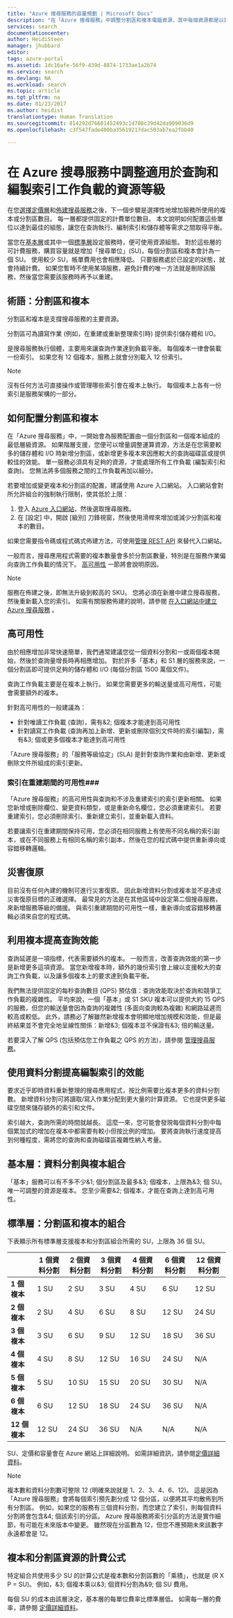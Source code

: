 ```yaml
---
title: "Azure 搜尋服務的容量規劃 | Microsoft Docs"
description: "在「Azure 搜尋服務」中調整分割區和複本電腦資源，其中每個資源都是以計費搜尋單位來計價。"
services: search
documentationcenter: 
author: HeidiSteen
manager: jhubbard
editor: 
tags: azure-portal
ms.assetid: 1dc16afe-56f9-439d-8874-1733ae1a2b74
ms.service: search
ms.devlang: NA
ms.workload: search
ms.topic: article
ms.tgt_pltfrm: na
ms.date: 01/23/2017
ms.author: heidist
translationtype: Human Translation
ms.sourcegitcommit: 814292d76601452493c1d708c39d42da909036d9
ms.openlocfilehash: c3f547fade400ba35619217dac503ab7ea2fbb40

---
```


# <a name="scale-resource-levels-for-query-and-indexing-workloads-in-azure-search"></a>在 Azure 搜尋服務中調整適用於查詢和編製索引工作負載的資源等級
在您[選擇定價層](search-sku-tier.md)和[佈建搜尋服務](search-create-service-portal.md)之後，下一個步驟是選擇性地增加服務所使用的複本或分割區數目。 每一層都提供固定的計費單位數目。 本文說明如何配置這些單位以達到最佳的組態，讓您在查詢執行、編制索引和儲存體等需求之間取得平衡。

當您在[基本層](http://aka.ms/azuresearchbasic)或其中一個[標準層](search-limits-quotas-capacity.md)設定服務時，便可使用資源組態。 對於這些層的可計費服務，購買容量就是增加「搜尋單位」(SU)，每個分割區和複本會計為一個 SU。 使用較少 SU，帳單費用也會相應降低。 只要服務處於已設定的狀態，就會持續計費。 如果您暫時不使用某項服務，避免計費的唯一方法就是刪除該服務，然後當您需要該服務時再予以重建。

## <a name="terminology-partitions-and-replicas"></a>術語：分割區和複本
分割區和複本是支撐搜尋服務的主要資源。

分割區可為讀寫作業 (例如，在重建或重新整理索引時) 提供索引儲存體和 I/O。

 是搜尋服務執行個體，主要用來讓查詢作業達到負載平衡。 每個複本一律會裝載一份索引。 如果您有 12 個複本，服務上就會分別載入 12 份索引。

> [!NOTE]
> 沒有任何方法可直接操作或管理哪些索引會在複本上執行。 每個複本上各有一份索引是服務架構的一部分。
>
>

## <a name="how-to-allocate-partitions-and-replicas"></a>如何配置分割區和複本
在「Azure 搜尋服務」中，一開始會為服務配置由一個分割區和一個複本組成的最低層級資源。 如果階層支援，您便可以增量調整運算資源，方法是在您需要較多的儲存體和 I/O 時新增分割區，或新增更多複本來因應較大的查詢磁碟區或提供較佳的效能。 單一服務必須具有足夠的資源，才能處理所有工作負載 (編製索引和查詢)。 您無法將多個服務之間的工作負載再加以細分。

若要增加或變更複本和分割區的配置，建議使用 Azure 入口網站。 入口網站會對所允許組合的強制執行限制，使其低於上限：

1. 登入 [Azure 入口網站](https://portal.azure.com/)，然後選取搜尋服務。
2. 在 [設定] 中，開啟 [級別] 刀鋒視窗，然後使用滑桿來增加或減少分割區和複本的數目。

如果您需要指令碼或程式碼式佈建方法，可使用[管理 REST API](https://msdn.microsoft.com/library/azure/dn832687.aspx) 來替代入口網站。

一般而言，搜尋應用程式需要的複本數量會多於分割區數量，特別是在服務作業偏向查詢工作負載的情況下。 [高可用性](#HA) 一節將會說明原因。

> [!NOTE]
> 服務在佈建之後，即無法升級到較高的 SKU。 您將必須在新層中建立搜尋服務，然後重新載入您的索引。 如需有關服務佈建的說明，請參閱 [在入口網站中建立 Azure 搜尋服務](search-create-service-portal.md) 。
>
>

<a id="HA"></a>

## <a name="high-availability"></a>高可用性
由於相應增加非常快速簡單，我們通常建議您從一個資料分割和一或兩個複本開始，然後於查詢量增長時再相應增加。 對於許多「基本」和 S1 層的服務來說，一個分割區即可提供足夠的儲存體和 I/O (每個分割區 1500 萬個文件)。

查詢工作負載主要是在複本上執行。 如果您需要更多的輸送量或高可用性，可能會需要額外的複本。

針對高可用性的一般建議為：

* 針對唯讀工作負載 (查詢)，需有&2; 個複本才能達到高可用性
* 針對讀寫工作負載 (查詢再加上新增、更新或刪除個別文件時的索引編製)，需有&3; 個或更多個複本才能達到高可用性

「Azure 搜尋服務」的「服務等級協定」(SLA) 是針對查詢作業和由新增、更新或刪除文件所組成的索引更新。

### <a name="index-availability-during-a-rebuild"></a>索引在重建期間的可用性###

「Azure 搜尋服務」的高可用性與查詢和不涉及重建索引的索引更新相關。 如果您新增或刪除欄位、變更資料類型，或是重新命名欄位，您必須重建索引。 若要重建索引，您必須刪除索引、重新建立索引，並重新載入資料。

若要讓索引在重建期間保持可用，您必須在相同服務上有使用不同名稱的索引副本，或在不同服務上有相同名稱的索引副本，然後在您的程式碼中提供重新導向或容錯移轉邏輯。

## <a name="disaster-recovery"></a>災害復原
目前沒有任何內建的機制可進行災害復原。 因此新增資料分割或複本並不是達成災害復原目標的正確選擇。 最常見的方法是在其他區域中設定第二個搜尋服務，來新增服務等級的備援。 與索引重建期間的可用性一樣，重新導向或容錯移轉邏輯必須來自您的程式碼。

## <a name="increase-query-performance-with-replicas"></a>利用複本提高查詢效能
查詢延遲是一項指標，代表需要額外的複本。 一般而言，改善查詢效能的第一步是新增更多這項資源。 當您新增複本時，額外的幾份索引會上線以支援較大的查詢工作負載，以及讓多個複本上的要求達到負載平衡。

我們無法提供固定的每秒查詢數目 (QPS) 預估值：查詢效能取決於查詢和競爭工作負載的複雜性。 平均來說，一個「基本」或 S1 SKU 複本可以提供大約 15 QPS 的服務，但您的輸送量會因為查詢的複雜性 (多面向查詢較為複雜) 和網路延遲而較高或較低。 此外，請務必了解雖然新增複本會明顯地增加規模和效能，但是最終結果並不會完全地呈線性關係：新增&3; 個複本並不保證有&3; 倍的輸送量。

若要深入了解 QPS (包括預估您工作負載之 QPS 的方法)，請參閱 [管理搜尋服務](search-manage.md)。

## <a name="increase-indexing-performance-with-partitions"></a>使用資料分割提高編製索引的效能
要求近乎即時資料重新整理的搜尋應用程式，按比例需要比複本更多的資料分割數。 新增資料分割可將讀取/寫入作業分配到更大量的計算資源。 它也提供更多磁碟空間來儲存額外的索引和文件。

索引越大，查詢所需的時間就越長。 這麼一來，您可能會發現每個資料分割中每個累加式的增加在複本中都需要有較小但按比例的增加。 要將查詢執行速度提高到何種程度，需將您的查詢和查詢磁碟區複雜性納入考量。

## <a name="basic-tier-partition-and-replica-combinations"></a>基本層：資料分割與複本組合
「基本」服務可以有不多不少&1; 個分割區及最多&3; 個複本，上限為&3; 個 SU。 唯一可調整的資源是複本。 您至少需要&2; 個複本，才能在查詢上達到高可用性。

<a id="chart"></a>

## <a name="standard-tiers-partition-and-replica-combinations"></a>標準層：分割區和複本的組合
下表顯示所有標準層支援複本和分割區組合所需的 SU，上限為 36 個 SU。

|   | **1 個資料分割** | **2 個資料分割** | **3 個資料分割** | **4 個資料分割** | **6 個資料分割** | **12 個資料分割** |
| --- | --- | --- | --- | --- | --- | --- |
| **1 個複本** |1 SU |2 SU |3 SU |4 SU |6 SU |12 SU |
| **2 個複本** |2 SU |4 SU |6 SU |8 SU |12 SU |24 SU |
| **3 個複本** |3 SU |6 SU |9 SU |12 SU |18 SU |36 SU |
| **4 個複本** |4 SU |8 SU |12 SU |16 SU |24 SU |N/A |
| **5 個複本** |5 SU |10 SU |15 SU |20 SU |30 SU |N/A |
| **6 個複本** |6 SU |12 SU |18 SU |24 SU |36 SU |N/A |
| **12 個複本** |12 SU |24 SU |36 SU |N/A |N/A |N/A |

SU、定價和容量會在 Azure 網站上詳細說明。 如需詳細資訊，請參閱[定價詳細資料](https://azure.microsoft.com/pricing/details/search/)。

> [!NOTE]
> 複本數和資料分割數可整除 12 (明確來說就是 1、2、3、4、6、12)。 這是因為「Azure 搜尋服務」會將每個索引預先劃分成 12 個分區，以便將其平均散佈到所有分割區。 例如，如果您的服務有三個資料分割，而您建立了索引，則每個資料分割將會包含&4; 個該索引的分區。 Azure 搜尋服務將索引分區的方法是實作細節，有可能在未來版本中變更。 雖然現在分區數為 12，但您不應預期未來該數字永遠都會是 12。
>
>

## <a name="billing-formula-for-replica-and-partition-resources"></a>複本和分割區資源的計費公式
特定組合共使用多少 SU 的計算公式是複本數和分割區數的「乘積」，也就是 (R X P = SU)。 例如，&3; 個複本乘以&3; 個資料分割為&9; 個 SU 費用。

每個 SU 的成本由該層決定，基本層的每單位費率比標準層低。 如需每一層的費率，請參閱 [定價詳細資料](https://azure.microsoft.com/pricing/details/search/)。



<!--HONumber=Jan17_HO4-->


